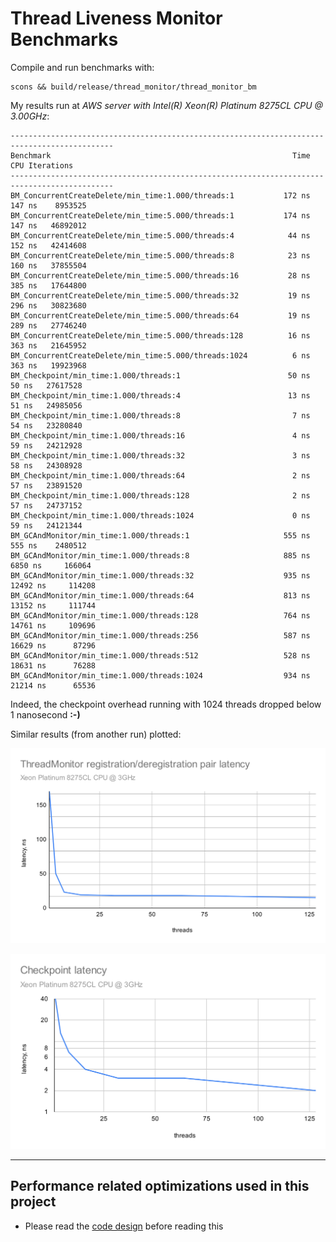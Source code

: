 # Thread Liveness Monitor Benchmarks

Compile and run benchmarks with:
```
scons && build/release/thread_monitor/thread_monitor_bm 
```

My results run at *AWS server with Intel(R) Xeon(R) Platinum 8275CL CPU @ 3.00GHz*:

    ---------------------------------------------------------------------------------------------
    Benchmark                                                      Time           CPU Iterations
    ---------------------------------------------------------------------------------------------
    BM_ConcurrentCreateDelete/min_time:1.000/threads:1           172 ns        147 ns    8953525
    BM_ConcurrentCreateDelete/min_time:5.000/threads:1           174 ns        147 ns   46892012
    BM_ConcurrentCreateDelete/min_time:5.000/threads:4            44 ns        152 ns   42414608
    BM_ConcurrentCreateDelete/min_time:5.000/threads:8            23 ns        160 ns   37855504
    BM_ConcurrentCreateDelete/min_time:5.000/threads:16           28 ns        385 ns   17644800
    BM_ConcurrentCreateDelete/min_time:5.000/threads:32           19 ns        296 ns   30823680
    BM_ConcurrentCreateDelete/min_time:5.000/threads:64           19 ns        289 ns   27746240
    BM_ConcurrentCreateDelete/min_time:5.000/threads:128          16 ns        363 ns   21645952
    BM_ConcurrentCreateDelete/min_time:5.000/threads:1024          6 ns        363 ns   19923968
    BM_Checkpoint/min_time:1.000/threads:1                        50 ns         50 ns   27617528
    BM_Checkpoint/min_time:1.000/threads:4                        13 ns         51 ns   24985056
    BM_Checkpoint/min_time:1.000/threads:8                         7 ns         54 ns   23280840
    BM_Checkpoint/min_time:1.000/threads:16                        4 ns         59 ns   24212928
    BM_Checkpoint/min_time:1.000/threads:32                        3 ns         58 ns   24308928
    BM_Checkpoint/min_time:1.000/threads:64                        2 ns         57 ns   23891520
    BM_Checkpoint/min_time:1.000/threads:128                       2 ns         57 ns   24737152
    BM_Checkpoint/min_time:1.000/threads:1024                      0 ns         59 ns   24121344
    BM_GCAndMonitor/min_time:1.000/threads:1                     555 ns        555 ns    2480512
    BM_GCAndMonitor/min_time:1.000/threads:8                     885 ns       6850 ns     166064
    BM_GCAndMonitor/min_time:1.000/threads:32                    935 ns      12492 ns     114208
    BM_GCAndMonitor/min_time:1.000/threads:64                    813 ns      13152 ns     111744
    BM_GCAndMonitor/min_time:1.000/threads:128                   764 ns      14761 ns     109696
    BM_GCAndMonitor/min_time:1.000/threads:256                   587 ns      16629 ns      87296
    BM_GCAndMonitor/min_time:1.000/threads:512                   528 ns      18631 ns      76288
    BM_GCAndMonitor/min_time:1.000/threads:1024                  934 ns      21214 ns      65536


Indeed, the checkpoint overhead running with 1024 threads dropped below 1 nanosecond **:-)**

Similar results (from another run) plotted:

![registration](ThreadMonitor_registration_deregistration_latency.svg)

![checkpoints](Checkpoint_latency.svg)

-------

## Performance related optimizations used in this project

- Please read the [code design](../README.md) before reading this

